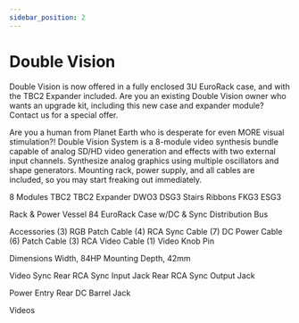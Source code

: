 ```yaml
---
sidebar_position: 2
---
```


# Double Vision

Double Vision is now offered in a fully enclosed 3U EuroRack case, and with the TBC2 Expander included.  Are you an existing Double Vision owner who wants an upgrade kit, including this new case and expander module?  Contact us for a special offer.

Are you a human from Planet Earth who is desperate for even MORE visual stimulation?! Double Vision System is a 8-module video synthesis bundle capable of analog SD/HD video generation and effects with two external input channels. Synthesize analog graphics using multiple oscillators and shape generators. Mounting rack, power supply, and all cables are included, so you may start freaking out immediately.



8 Modules
TBC2
TBC2 Expander
DWO3
DSG3
Stairs
Ribbons
FKG3
ESG3

Rack & Power
Vessel 84 EuroRack Case w/DC & Sync Distribution Bus



Accessories
(3) RGB Patch Cable
(4) RCA Sync Cable
(7) DC Power Cable
(6) Patch Cable
(3) RCA Video Cable
(1) Video Knob Pin


Dimensions
Width, 84HP
Mounting Depth, 42mm

Video Sync
Rear RCA Sync Input Jack
Rear RCA Sync Output Jack

Power Entry
Rear DC Barrel Jack

 Videos
